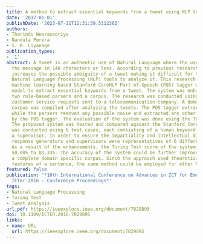 ```yaml
---
title: A method to extract essential keywords from a tweet using NLP tools
date: '2017-01-01'
publishDate: '2023-07-11T12:31:39.531236Z'
authors:
- Tharindu Weerasooriya
- Nandula Perera
- S. R. Liyanage
publication_types:
- '1'
abstract: A tweet is an authentic use of Natural Language where the user has to deliver
  the message in 140 characters or less. According to previous researchers, this restriction
  increases the possible ambiguity of a tweet making it difficult for traditional
  Natural Language Processing (NLP) tools to analyze it. This research enhances the
  machine learning based Stanford CoreNLP Part-of-Speech (POS) tagger with the Twitter
  model to extract essential keywords from a tweet. The system was enhanced using
  two rule-based parsers and a corpus. The research was conducted using tweets of
  customer service requests sent to a telecommunication company. A domain specific
  corpus was compiled after analyzing the tweets. The POS tagger extracted the keywords
  while the parsers removed any possible noise and extracted any other keywords missed
  by the POS tagger. The evaluation of the system was done using the Turing Test.
  The proposed system was tested and compared against the Stanford CoreNLP. The testing
  was conducted using 6 test cases, each consisting of a human keyword generator and
  a supervisor. In order to ensure the impartiality and intellectual diversity, the
  response generators and supervisors were representatives of 6 different fields.
  As a result of the enhancements, the Turing Test score of the system increased from
  50.00% to 83.33%. The accuracy of the system could be further improved by using
  a complete domain specific corpus. Since the approach used theoretical linguistic
  features of a sentence, the same method could be employed for other NLP tools.
featured: false
publication: '*16th International Conference on Advances in ICT for Emerging Regions,
  ICTer 2016 - Conference Proceedings*'
tags:
- Natural Language Processing
- Turing Test
- Tweet Analysis
url_pdf: https://ieeexplore.ieee.org/document/7829895
doi: 10.1109/ICTER.2016.7829895
links:
- name: URL
  url: https://ieeexplore.ieee.org/document/7829895
---
```



